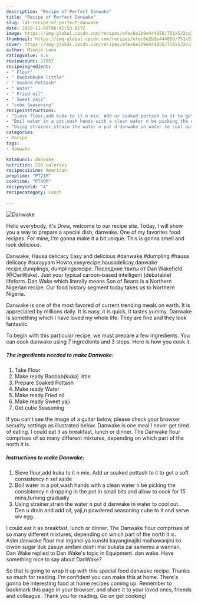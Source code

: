 ```yaml
---
description: "Recipe of Perfect Danwake"
title: "Recipe of Perfect Danwake"
slug: 741-recipe-of-perfect-danwake
date: 2020-11-09T06:42:53.017Z
image: https://img-global.cpcdn.com/recipes/efec6e2b9e444856/751x532cq70/danwake-recipe-main-photo.jpg
thumbnail: https://img-global.cpcdn.com/recipes/efec6e2b9e444856/751x532cq70/danwake-recipe-main-photo.jpg
cover: https://img-global.cpcdn.com/recipes/efec6e2b9e444856/751x532cq70/danwake-recipe-main-photo.jpg
author: Minnie Lane
ratingvalue: 4.6
reviewcount: 17957
recipeingredient:
- " Flour"
- " Baobabkuka little"
- " Soaked Pottash"
- " Water"
- " Fried oil"
- " Sweet yaji"
- "cube Seasoning"
recipeinstructions:
- "Sieve flour,add kuka to it n mix. Add ur soaked pottash to it to get a soft consistency n set aside"
- "Boil water in a pot,wash hands with a clean water n be picking the consistency n dropping in the pot in small bits and allow to cook for 15 mins,turning gradually"
- "Using strainer,strain the water n put d danwake in water to cool out.. Den u drain and add oil, yaji,n powdered seasoning cube to it and serve wv egg.."
categories:
- Recipe
tags:
- danwake

katakunci: danwake 
nutrition: 226 calories
recipecuisine: American
preptime: "PT21M"
cooktime: "PT40M"
recipeyield: "4"
recipecategory: Lunch

---
```



![Danwake](https://img-global.cpcdn.com/recipes/efec6e2b9e444856/751x532cq70/danwake-recipe-main-photo.jpg)

Hello everybody, it's Drew, welcome to our recipe site. Today, I will show you a way to prepare a special dish, danwake. One of my favorites food recipes. For mine, I'm gonna make it a bit unique. This is gonna smell and look delicious.

Danwake; Hausa delicacy Easy and delicious #danwake #dumpling #hausa delicacy #surayyam Howto,easyrecipe,hausadelicay,danwake recipe,dumplings, dumplingsrecipe. Последние твиты от Dan Wakefield (@DanWake). Just your typical carbon-based intelligent (debatable) lifeform. Dan Wake which literally means Son of Beans is a Northern Nigerian recipe. Our food history segment today takes us to Northern Nigeria.

Danwake is one of the most favored of current trending meals on earth. It is appreciated by millions daily. It is easy, it is quick, it tastes yummy. Danwake is something which I have loved my whole life. They are fine and they look fantastic.


To begin with this particular recipe, we must prepare a few ingredients. You can cook danwake using 7 ingredients and 3 steps. Here is how you cook it.

<!--inarticleads1-->

##### The ingredients needed to make Danwake:

1. Take  Flour
1. Make ready  Baobab(kuka) little
1. Prepare  Soaked Pottash
1. Make ready  Water
1. Make ready  Fried oil
1. Make ready  Sweet yaji
1. Get cube Seasoning


If you can&#39;t see the image of a guitar below, please check your browser security settings as illustrated below. Danwake is one meal I never get tired of eating. I could eat it as breakfast, lunch or dinner. The Danwake flour comprises of so many different mixtures, depending on which part of the north it is. 

<!--inarticleads2-->

##### Instructions to make Danwake:

1. Sieve flour,add kuka to it n mix. Add ur soaked pottash to it to get a soft consistency n set aside
1. Boil water in a pot,wash hands with a clean water n be picking the consistency n dropping in the pot in small bits and allow to cook for 15 mins,turning gradually
1. Using strainer,strain the water n put d danwake in water to cool out.. Den u drain and add oil, yaji,n powdered seasoning cube to it and serve wv egg..


I could eat it as breakfast, lunch or dinner. The Danwake flour comprises of so many different mixtures, depending on which part of the north it is. Aslm.danwake flour mai inganci ya kunshi kayanginajiki maihawanjini ko ciwon sugar duk zasuyi amfani dashi mai bukata zai samemu a wannan. Dan Wake replied to Dan Wake&#39;s topic in Equipment. dan wake. Have something nice to say about DanWake? 

So that is going to wrap it up with this special food danwake recipe. Thanks so much for reading. I'm confident you can make this at home. There's gonna be interesting food at home recipes coming up. Remember to bookmark this page in your browser, and share it to your loved ones, friends and colleague. Thank you for reading. Go on get cooking!
